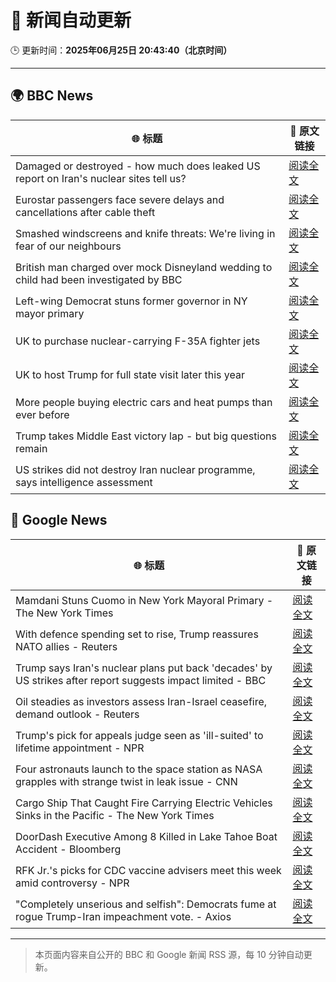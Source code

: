 # 🧠 新闻自动更新

🕒 更新时间：**2025年06月25日 20:43:40（北京时间）**

---

## 🌍 BBC News

| 🌐 标题 | 🔗 原文链接 |
|--------|-------------|
| Damaged or destroyed - how much does leaked US report on Iran's nuclear sites tell us? | [阅读全文](https://www.bbc.com/news/articles/cy7nxgzlpllo) |
| Eurostar passengers face severe delays and cancellations after cable theft | [阅读全文](https://www.bbc.com/news/articles/c4gedxe7wnro) |
| Smashed windscreens and knife threats: We're living in fear of our neighbours | [阅读全文](https://www.bbc.com/news/articles/c86gq3v8yplo) |
| British man charged over mock Disneyland wedding to child had been investigated by BBC | [阅读全文](https://www.bbc.com/news/articles/c62gq269jv7o) |
| Left-wing Democrat stuns former governor in NY mayor primary | [阅读全文](https://www.bbc.com/news/articles/ckg6yg7x467o) |
| UK to purchase nuclear-carrying F-35A fighter jets | [阅读全文](https://www.bbc.com/news/articles/c335406gxdvo) |
| UK to host Trump for full state visit later this year | [阅读全文](https://www.bbc.com/news/articles/cvg4589pweeo) |
| More people buying electric cars and heat pumps than ever before | [阅读全文](https://www.bbc.com/news/articles/cqjqzj8rnvyo) |
| Trump takes Middle East victory lap - but big questions remain | [阅读全文](https://www.bbc.com/news/articles/c17wejpw79qo) |
| US strikes did not destroy Iran nuclear programme, says intelligence assessment | [阅读全文](https://www.bbc.com/news/articles/ckglxwp5x03o) |

## 📰 Google News

| 🌐 标题 | 🔗 原文链接 |
|--------|-------------|
| Mamdani Stuns Cuomo in New York Mayoral Primary - The New York Times | [阅读全文](https://news.google.com/rss/articles/CBMihwFBVV95cUxNendkQUhVMjBEd0dUaVd1REgzQjlLZDBqWnhiSFFZX1JxLVp3NVBSS0Ezb0lHWmxHamwtWHhfVlZ4TzdMNlFmSzVnd0tyaEpfcmhUM3c2UUpHTUpmQWYwVTFKQ1RpWVktTVpCRDBadkdUUzIzVmFiaE9XTlJ1eFZnWHJHbVk4bVU?oc=5) |
| With defence spending set to rise, Trump reassures NATO allies - Reuters | [阅读全文](https://news.google.com/rss/articles/CBMiwwFBVV95cUxOcEFvSmxWc21qZlNnNUdadGRnemp1T1hiNUZmTVJhT3k3Vmxhd2J1ejF2SmtpSHFXd1FOeTFOOVhEdW5yMXRHcHlCYzJzTWQyNjFlbVBWR0RhdHRONEtxN2pfZXdGa1NCNExFMERVRWNQWm9KNFZTNnllN3ROWGluWTJYTWx5MlVOcWlJSTY5LTluSm9sWDJ5YzVraWdNMTh2ZUh1Z3pBVTdKZGotUFZkdmY1Nnk4bVBrNHhBdFdYTjJtSzA?oc=5) |
| Trump says Iran's nuclear plans put back 'decades' by US strikes after report suggests impact limited - BBC | [阅读全文](https://news.google.com/rss/articles/CBMiVEFVX3lxTE85UkhMb2ZYUlhqZkoxRGlCcVBNaU5VbmxuLXZ4Slk0RGpGSUZzOHRGcjlza05fVUwyYW9EdFIxME5LbHNhYUFpUEp5a2RaeHZxOFh6Rw?oc=5) |
| Oil steadies as investors assess Iran-Israel ceasefire, demand outlook - Reuters | [阅读全文](https://news.google.com/rss/articles/CBMiswFBVV95cUxPdmN4eFl0RG9hVXV5bE1sc2ZPc1Nkal9FbnlTQjlHMkdpYW1zZmtsaXhHc0VvbVNfQ0UyZ3VIYzd1eHczNEdOWE9NUkdodUJvbktYbzdsUDhycFlBalY3YW9UbmpyaUxkX3dELXk3YlR4TTRtMEpOYTFXVTR0Q2FBR0V0aUwzNDlyeHlRWkk5dVFTWTAyTzZwNFdFX05yYWU5R054LXJKY3FWb2FhNnpxX1RqNA?oc=5) |
| Trump's pick for appeals judge seen as 'ill-suited' to lifetime appointment - NPR | [阅读全文](https://news.google.com/rss/articles/CBMif0FVX3lxTE4xbmNYOVRRVEl3R0p1YjN1MkNmLTFjYVJUd0c5T04wNkZBSWRIcjZtWUd3OC1iT2tjcEZVc0tBejI1VWc4RE9wd1ZvWnA2VEc1amxBUmZZaVgtQ1QzZktCMFYxVVR5cTFTNWJyTGU3X09OcXFXNy10ODBOdUJlVDQ?oc=5) |
| Four astronauts launch to the space station as NASA grapples with strange twist in leak issue - CNN | [阅读全文](https://news.google.com/rss/articles/CBMifkFVX3lxTFA5dExYT3BFM3ZMTno2ekR0RHhvSGhFb2hNdnBXR25MTk55S0d5RHVFLVQ5UnFWcHc4SmFaM2s1VzlXbVk2VW83RWlTUDJHS3Qtb1JuSEYxY0tlbVl2RF9xaERvTzJJRVpncmtfQXB0dTZXOExCck1PNEMzS2tsQdIBgwFBVV95cUxQNDZ4TXhkNDRoLWVmRDBHb04xOGd0dUd3Q0hjQTRJcnRTQ1hMWF9WNlI3V1ZfMkY5X01oWkYwT0pfRlZseGRjdW1UUjF0WWt3SmVVXzMxclFEOVhaVktTR0QxTGx1QV9LbG82MEVPNmdsbTRZYmZuLXRTNjNBcnhLSlVfQQ?oc=5) |
| Cargo Ship That Caught Fire Carrying Electric Vehicles Sinks in the Pacific - The New York Times | [阅读全文](https://news.google.com/rss/articles/CBMiiwFBVV95cUxOUG9hOUp0Nlg5cENsY3pLYkREeEdvZHltX2l0blJPMXpIdjBGRnJkMjRjMV9sdTNEc2J5azVRcnpvZW05OGYxRDVxTGEwOFNkWm1wR1VYdVk4ZVB4ZU1sY0ZZUFhpaUdDYkQ1WHlmYkJCbDlId3pLTnYwZktfU09IWXJhVFBDV3hCSkxR?oc=5) |
| DoorDash Executive Among 8 Killed in Lake Tahoe Boat Accident - Bloomberg | [阅读全文](https://news.google.com/rss/articles/CBMisgFBVV95cUxOU2NxdUhLSEt5dEJrRXZ6VkFmdE50VU9qZloyVjBWMkRXZzhHV3ltbFotbXQyZFhSbXBSZ2pteDZ4YWJISm0wemRwRWtXY1prX2VEMC1OT1JWNGQ2aTZJazhybUJVcERWRjVOcVJjSzNJYXhkSE5ZZllKMnZCME9MVFg2RTJOTU9TRTdHZVNYRHB4alI2YXI5dUVGRTZmV1FHRXFMRlg3LUQzeHJ0ZFZMNVh3?oc=5) |
| RFK Jr.'s picks for CDC vaccine advisers meet this week amid controversy - NPR | [阅读全文](https://news.google.com/rss/articles/CBMirwFBVV95cUxQYWxyQkV0Rk0wM2VQY19sMGhOQWJFWEg5SFZWTHV2bURMWm9DOWMzR3RwaTU3SllzcFNud1Y4bGNLODVIeDlKOVFjVm16Q0dtNjJGd1V1N3l5aFZJOC1XYkhPWmJxWUlhcklkbHl3cG5tRF82YnNIY0o3a08zWXl5ZDFCV1FNaHlIc3RPUGk0Q0tqd1VXNTZMcEdNOUlKX0V5VEFRTFNfY25WRVZEQXp3?oc=5) |
| "Completely unserious and selfish": Democrats fume at rogue Trump-Iran impeachment vote. - Axios | [阅读全文](https://news.google.com/rss/articles/CBMif0FVX3lxTE5Ub1N0SEFEUDZsOUR3QTdzek1ZMkJTUTVjQ3JWeDkwLWdlTUh1V0xEWGU4NkZad2NURWxNLTQ4cTVsWkd3S1VBUHRHZHF4a1Z5RXR6M3dhQ3lUdDR5QkRsc0taZzlRQmlHOC1tYmJEbGNuWHNGNlcwVkJQUy1VX1E?oc=5) |

---
> 本页面内容来自公开的 BBC 和 Google 新闻 RSS 源，每 10 分钟自动更新。